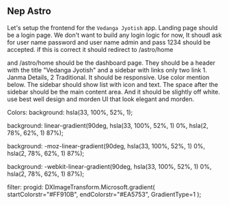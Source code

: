 ## Nep Astro

Let's setup the frontend for the `Vedanga Jyotish` app. Landing page should be a login page. We don't want to build any login logic for now, It shoudl ask for user name password and user name admin and pass 1234 should be accepted. if this is correct it should redirect to /astro/home

and /astro/home should be the dashboard page. They should be a header with the title "Vedanga Jyotish" and a sidebar with links only two link 1. Janma Details, 2 Traditional. It should be responsive. Use color mention below. The sidebar should show list with icon and text. The space after the sidebar should be the main content area. And it should be slightly off white. use best well design and morden UI that look elegant and morden.

Colors:
background: hsla(33, 100%, 52%, 1);

background: linear-gradient(90deg, hsla(33, 100%, 52%, 1) 0%, hsla(2, 78%, 62%, 1) 87%);

background: -moz-linear-gradient(90deg, hsla(33, 100%, 52%, 1) 0%, hsla(2, 78%, 62%, 1) 87%);

background: -webkit-linear-gradient(90deg, hsla(33, 100%, 52%, 1) 0%, hsla(2, 78%, 62%, 1) 87%);

filter: progid: DXImageTransform.Microsoft.gradient( startColorstr="#FF910B", endColorstr="#EA5753", GradientType=1 );
